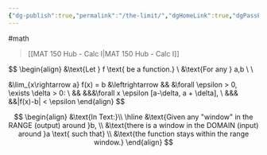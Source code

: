 ```yaml
---
{"dg-publish":true,"permalink":"/the-limit/","dgHomeLink":true,"dgPassFrontmatter":false}
---
```


#math 
> [[MAT 150 Hub - Calc I|MAT 150 Hub - Calc I]]

$$
\begin{align}
&\text{Let } f \text{ be a function.} \\
&\text{For any } a,b \\ \\

&\lim_{x\rightarrow a} f(x) = b  &\leftrightarrow
&& &\forall \epsilon > 0, \exists \delta > 0: 
\\
&& &&&\forall x \epsilon [a-\delta, a + \delta], 
\\
&&& &&|f(x)-b| < \epsilon
\end{align}
$$

$$
\begin{align}
&\text{In Text:}\\
\hline
&\text{Given any "window" in the RANGE (output) around }b, \\
&\text{there is a window in the DOMAIN (input) around }a \text{ such that} \\
&\text{the function stays within the range window.}
\end{align}
$$
